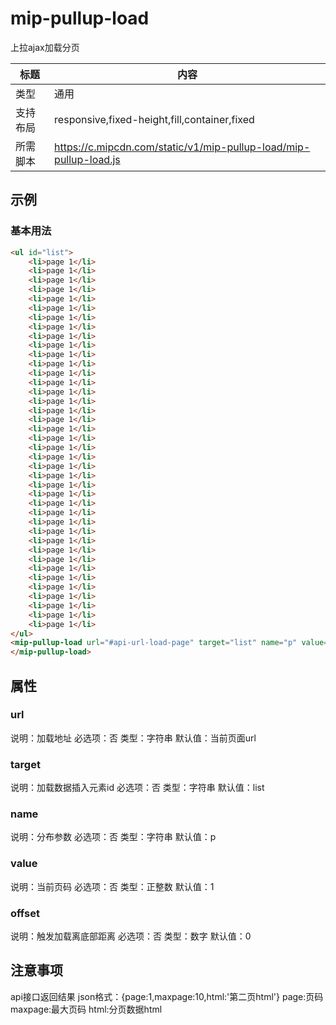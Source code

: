 # mip-pullup-load

上拉ajax加载分页

标题|内容
----|----
类型|通用
支持布局|responsive,fixed-height,fill,container,fixed
所需脚本|https://c.mipcdn.com/static/v1/mip-pullup-load/mip-pullup-load.js

## 示例

### 基本用法
```html
<ul id="list">
    <li>page 1</li>
    <li>page 1</li>
    <li>page 1</li>
    <li>page 1</li>
    <li>page 1</li>
    <li>page 1</li>
    <li>page 1</li>
    <li>page 1</li>
    <li>page 1</li>
    <li>page 1</li>
    <li>page 1</li>
    <li>page 1</li>
    <li>page 1</li>
    <li>page 1</li>
    <li>page 1</li>
    <li>page 1</li>
    <li>page 1</li>
    <li>page 1</li>
    <li>page 1</li>
    <li>page 1</li>
    <li>page 1</li>
    <li>page 1</li>
    <li>page 1</li>
    <li>page 1</li>
    <li>page 1</li>
    <li>page 1</li>
    <li>page 1</li>
    <li>page 1</li>
    <li>page 1</li>
    <li>page 1</li>
    <li>page 1</li>
    <li>page 1</li>
    <li>page 1</li>
    <li>page 1</li>
    <li>page 1</li>
    <li>page 1</li>
    <li>page 1</li>
    <li>page 1</li>
    <li>page 1</li>
    <li>page 1</li>
</ul>
<mip-pullup-load url="#api-url-load-page" target="list" name="p" value="1" offset="0">
</mip-pullup-load>
```

## 属性

### url

说明：加载地址
必选项：否
类型：字符串
默认值：当前页面url

### target

说明：加载数据插入元素id
必选项：否
类型：字符串
默认值：list

### name

说明：分布参数
必选项：否
类型：字符串
默认值：p

### value

说明：当前页码
必选项：否
类型：正整数
默认值：1

### offset

说明：触发加载离底部距离
必选项：否
类型：数字
默认值：0

## 注意事项
api接口返回结果 json格式：{page:1,maxpage:10,html:'第二页html'}
page:页码
maxpage:最大页码
html:分页数据html


